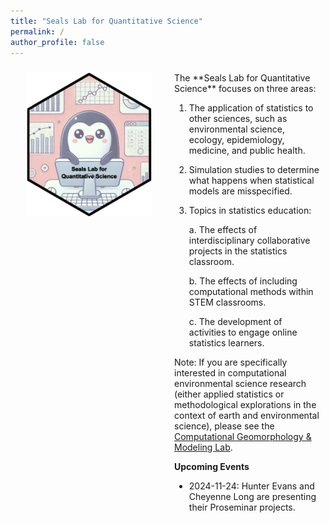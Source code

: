 ```yaml
---
title: "Seals Lab for Quantitative Science"
permalink: /
author_profile: false
---
```


<div style="display: flex;">

<div style="flex: 1; padding: 10px;">
<center>
<img src = "https://raw.githubusercontent.com/sealslab/sealslab.github.io/refs/heads/master/files/logo/hex.png" width=200>
</center>
</div>

<div style="flex: 1; padding: 10px;">
The **Seals Lab for Quantitative Science** focuses on three areas:

1. The application of statistics to other sciences, such as environmental science, ecology, epidemiology, medicine, and public health.
    
2. Simulation studies to determine what happens when statistical models are misspecified. 

3. Topics in statistics education: 

    a. The effects of interdisciplinary collaborative projects in the statistics classroom.
    
    b. The effects of including computational methods within STEM classrooms.
    
    c. The development of activities to engage online statistics learners.
    
Note: If you are specifically interested in computational environmental science research (either applied statistics or methodological explorations in the context of earth and environmental science), please see the <a href="https://cgmlabuwf.github.io/">Computational Geomorphology & Modeling Lab</a>.    

**Upcoming Events**

- 2024-11-24: Hunter Evans and Cheyenne Long are presenting their Proseminar projects.

<!-- **News** -->

<br>
<br>
<br>
</div>

</div>